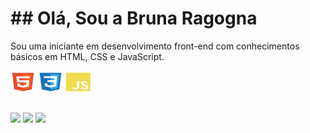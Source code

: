   <h1>## Olá, Sou a Bruna Ragogna</h1>
  Sou uma iniciante em desenvolvimento front-end com conhecimentos básicos em HTML, CSS e JavaScript.
 
  <div style="display: inline_block"><br>
  
  <img align="center" alt="Rafa-HTML" height="30" width="40" src="https://raw.githubusercontent.com/devicons/devicon/master/icons/html5/html5-original.svg">
  <img align="center" alt="Rafa-CSS" height="30" width="40" src="https://raw.githubusercontent.com/devicons/devicon/master/icons/css3/css3-original.svg">
  <img align="center" alt="Rafa-Js" height="30" width="40" src="https://raw.githubusercontent.com/devicons/devicon/master/icons/javascript/javascript-plain.svg">
  </div>
  
  <br>
  <br>
  
  <div> 
  <a href = "mailto:bruna.thais.ragogna@gmail.com"><img src="https://img.shields.io/badge/-Gmail-%23333?style=for-the-badge&logo=gmail&logoColor=white"           target="_blank"></a>
  <a href="https://www.instagram.com/bruna_ragogna/instagram&logoColor=white" target="_blank"><img src="https://img.shields.io/badge/-Instagram-%23E4405F?         style=for-the-badge&logo=instagram&logoColor=white" target="_blank"></a>
  <a href="https://www.linkedin.com/in/brunaragogna/" target="_blank"><img src="https://img.shields.io/badge/-LinkedIn-%230077B5?style=for-the-               badge&logo=linkedin&logoColor=white" target="_blank"></a> 
  
</div>

